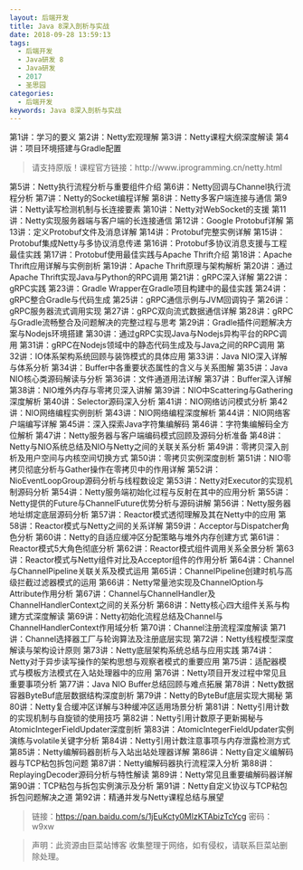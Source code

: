 ```yaml
---
layout: 后端开发
title: Java 8深入剖析与实战
date: 2018-09-28 13:59:13
tags:
  - 后端开发
  - Java研发 8
  - Java研发
  - 2017
  - 圣思园
categories:
  - 后端开发
keywords: Java 8深入剖析与实战
---
```

第1讲：学习的要义
第2讲：Netty宏观理解
第3讲：Netty课程大纲深度解读
第4讲：项目环境搭建与Gradle配置

<!-- more -->
<blockquote class="blockquote-center">请支持原版！课程官方链接：http://www.iprogramming.cn/netty.html</blockquote>


第5讲：Netty执行流程分析与重要组件介绍
第6讲：Netty回调与Channel执行流程分析
第7讲：Netty的Socket编程详解
第8讲：Netty多客户端连接与通信
第9讲：Netty读写检测机制与长连接要素
第10讲：Netty对WebSocket的支援
第11讲：Netty实现服务器端与客户端的长连接通信
第12讲：Google Protobuf详解
第13讲：定义Protobuf文件及消息详解
第14讲：Protobuf完整实例详解
第15讲：Protobuf集成Netty与多协议消息传递
第16讲：Protobuf多协议消息支援与工程最佳实践
第17讲：Protobuf使用最佳实践与Apache Thrift介绍
第18讲：Apache Thrift应用详解与实例剖析
第19讲：Apache Thrift原理与架构解析
第20讲：通过Apache Thrift实现Java与Python的RPC调用
第21讲：gRPC深入详解
第22讲：gRPC实践
第23讲：Gradle Wrapper在Gradle项目构建中的最佳实践
第24讲：gRPC整合Gradle与代码生成
第25讲：gRPC通信示例与JVM回调钩子
第26讲：gRPC服务器流式调用实现
第27讲：gRPC双向流式数据通信详解
第28讲：gRPC与Gradle流畅整合及问题解决的完整过程与思考
第29讲：Gradle插件问题解决方案与Nodejs环境搭建
第30讲：通过gRPC实现Java与Nodejs异构平台的RPC调用
第31讲：gRPC在Nodejs领域中的静态代码生成及与Java之间的RPC调用
第32讲：IO体系架构系统回顾与装饰模式的具体应用
第33讲：Java NIO深入详解与体系分析
第34讲：Buffer中各重要状态属性的含义与关系图解
第35讲：Java NIO核心类源码解读与分析
第36讲：文件通道用法详解
第37讲：Buffer深入详解
第38讲：NIO堆外内存与零拷贝深入讲解
第39讲：NIO中Scattering与Gathering深度解析
第40讲：Selector源码深入分析
第41讲：NIO网络访问模式分析
第42讲：NIO网络编程实例剖析
第43讲：NIO网络编程深度解析
第44讲：NIO网络客户端编写详解
第45讲：深入探索Java字符集编解码
第46讲：字符集编解码全方位解析
第47讲：Netty服务器与客户端编码模式回顾及源码分析准备
第48讲：Netty与NIO系统总结及NIO与Netty之间的关联关系分析
第49讲：零拷贝深入剖析及用户空间与内核空间切换方式
第50讲：零拷贝实例深度剖析
第51讲：NIO零拷贝彻底分析与Gather操作在零拷贝中的作用详解
第52讲：NioEventLoopGroup源码分析与线程数设定
第53讲：Netty对Executor的实现机制源码分析
第54讲：Netty服务端初始化过程与反射在其中的应用分析
第55讲：Netty提供的Future与ChannelFuture优势分析与源码讲解
第56讲：Netty服务器地址绑定底层源码分析
第57讲：Reactor模式透彻理解及其在Netty中的应用
第58讲：Reactor模式与Netty之间的关系详解
第59讲：Acceptor与Dispatcher角色分析
第60讲：Netty的自适应缓冲区分配策略与堆外内存创建方式
第61讲：Reactor模式5大角色彻底分析
第62讲：Reactor模式组件调用关系全景分析
第63讲：Reactor模式与Netty组件对比及Acceptor组件的作用分析
第64讲：Channel与ChannelPipeline关联关系及模式运用
第65讲：ChannelPipeline创建时机与高级拦截过滤器模式的运用
第66讲：Netty常量池实现及ChannelOption与Attribute作用分析
第67讲：Channel与ChannelHandler及ChannelHandlerContext之间的关系分析
第68讲：Netty核心四大组件关系与构建方式深度解读
第69讲：Netty初始化流程总结及Channel与ChannelHandlerContext作用域分析
第70讲：Channel注册流程深度解读
第71讲：Channel选择器工厂与轮询算法及注册底层实现
第72讲：Netty线程模型深度解读与架构设计原则
第73讲：Netty底层架构系统总结与应用实践
第74讲：Netty对于异步读写操作的架构思想与观察者模式的重要应用
第75讲：适配器模式与模板方法模式在入站处理器中的应用
第76讲：Netty项目开发过程中常见且重要事项分析
第77讲：Java NIO Buffer总结回顾与难点拓展
第78讲：Netty数据容器ByteBuf底层数据结构深度剖析
第79讲：Netty的ByteBuf底层实现大揭秘
第80讲：Netty复合缓冲区详解与3种缓冲区适用场景分析
第81讲：Netty引用计数的实现机制与自旋锁的使用技巧
第82讲：Netty引用计数原子更新揭秘与AtomicIntegerFieldUpdater深度剖析
第83讲：AtomicIntegerFieldUpdater实例演练与volatile关键字分析
第84讲：Netty引用计数注意事项与内存泄露检测方式
第85讲：Netty编解码器剖析与入站出站处理器详解
第86讲：Netty自定义编解码器与TCP粘包拆包问题
第87讲：Netty编解码器执行流程深入分析
第88讲：ReplayingDecoder源码分析与特性解读
第89讲：Netty常见且重要编解码器详解
第90讲：TCP粘包与拆包实例演示及分析
第91讲：Netty自定义协议与TCP粘包拆包问题解决之道
第92讲：精通并发与Netty课程总结与展望

> 链接：https://pan.baidu.com/s/1jEuKcty0MlzKTAbizTcYcg  密码：w9xw

<blockquote class="blockquote-center">声明：此资源由巨菜站博客 收集整理于网络，如有侵权，请联系巨菜站删除处理。</blockquote>
